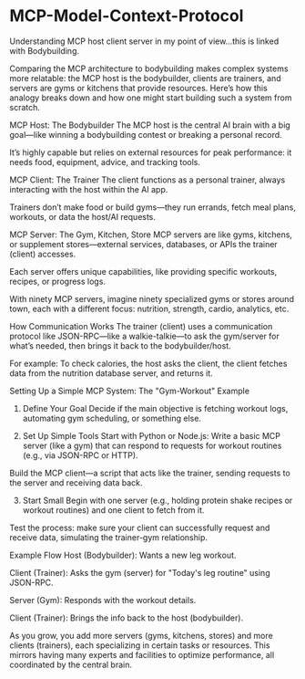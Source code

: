 # MCP-Model-Context-Protocol
Understanding MCP host client server in my point of view...this is linked with Bodybuilding.

Comparing the MCP architecture to bodybuilding makes complex systems more relatable: the MCP host is the bodybuilder, clients are trainers, and servers are gyms or kitchens that provide resources. Here’s how this analogy breaks down and how one might start building such a system from scratch.

MCP Host: The Bodybuilder
The MCP host is the central AI brain with a big goal—like winning a bodybuilding contest or breaking a personal record.

It’s highly capable but relies on external resources for peak performance: it needs food, equipment, advice, and tracking tools.

MCP Client: The Trainer
The client functions as a personal trainer, always interacting with the host within the AI app.

Trainers don’t make food or build gyms—they run errands, fetch meal plans, workouts, or data the host/AI requests.

MCP Server: The Gym, Kitchen, Store
MCP servers are like gyms, kitchens, or supplement stores—external services, databases, or APIs the trainer (client) accesses.

Each server offers unique capabilities, like providing specific workouts, recipes, or progress logs.

With ninety MCP servers, imagine ninety specialized gyms or stores around town, each with a different focus: nutrition, strength, cardio, analytics, etc.

How Communication Works
The trainer (client) uses a communication protocol like JSON-RPC—like a walkie-talkie—to ask the gym/server for what’s needed, then brings it back to the bodybuilder/host.

For example: To check calories, the host asks the client, the client fetches data from the nutrition database server, and returns it.

Setting Up a Simple MCP System: The "Gym-Workout" Example
1. Define Your Goal
Decide if the main objective is fetching workout logs, automating gym scheduling, or something else.

2. Set Up Simple Tools
Start with Python or Node.js: Write a basic MCP server (like a gym) that can respond to requests for workout routines (e.g., via JSON-RPC or HTTP).

Build the MCP client—a script that acts like the trainer, sending requests to the server and receiving data back.

3. Start Small
Begin with one server (e.g., holding protein shake recipes or workout routines) and one client to fetch from it.

Test the process: make sure your client can successfully request and receive data, simulating the trainer-gym relationship.

Example Flow
Host (Bodybuilder): Wants a new leg workout.

Client (Trainer): Asks the gym (server) for "Today's leg routine" using JSON-RPC.

Server (Gym): Responds with the workout details.

Client (Trainer): Brings the info back to the host (bodybuilder).

As you grow, you add more servers (gyms, kitchens, stores) and more clients (trainers), each specializing in certain tasks or resources. This mirrors having many experts and facilities to optimize performance, all coordinated by the central brain.

